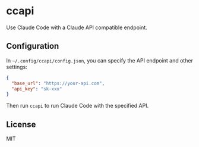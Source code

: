 # ccapi

Use Claude Code with a Claude API compatible endpoint.

## Configuration

In `~/.config/ccapi/config.json`, you can specify the API endpoint and other settings:

```json
{
  "base_url": "https://your-api.com",
  "api_key": "sk-xxx"
}
```

Then run `ccapi` to run Claude Code with the specified API.

## License

MIT
